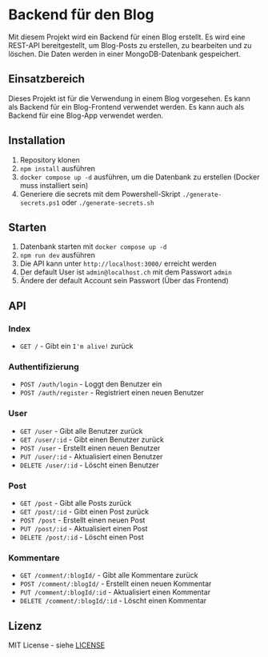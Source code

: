 # Backend für den Blog

Mit diesem Projekt wird ein Backend für einen Blog erstellt. Es wird eine REST-API bereitgestellt, um Blog-Posts zu erstellen, zu bearbeiten und zu löschen. Die Daten werden in einer MongoDB-Datenbank gespeichert.

## Einsatzbereich

Dieses Projekt ist für die Verwendung in einem Blog vorgesehen. Es kann als Backend für ein Blog-Frontend verwendet werden. Es kann auch als Backend für eine Blog-App verwendet werden.

## Installation

1. Repository klonen
2. `npm install` ausführen
3. `docker compose up -d` ausführen, um die Datenbank zu erstellen (Docker muss installiert sein)
4. Generiere die secrets mit dem Powershell-Skript `./generate-secrets.ps1` oder `./generate-secrets.sh`

## Starten

1. Datenbank starten mit `docker compose up -d`
2. `npm run dev` ausführen
3. Die API kann unter `http://localhost:3000/` erreicht werden
4. Der default User ist `admin@localhost.ch` mit dem Passwort `admin`
5. Ändere der default Account sein Passwort (Über das Frontend)

## API

### Index

- `GET /` - Gibt ein `I'm alive!` zurück

### Authentifizierung

- `POST /auth/login` - Loggt den Benutzer ein
- `POST /auth/register` - Registriert einen neuen Benutzer

### User

- `GET /user` - Gibt alle Benutzer zurück
- `GET /user/:id` - Gibt einen Benutzer zurück
- `POST /user` - Erstellt einen neuen Benutzer
- `PUT /user/:id` - Aktualisiert einen Benutzer
- `DELETE /user/:id` - Löscht einen Benutzer

### Post

- `GET /post` - Gibt alle Posts zurück
- `GET /post/:id` - Gibt einen Post zurück
- `POST /post` - Erstellt einen neuen Post
- `PUT /post/:id` - Aktualisiert einen Post
- `DELETE /post/:id` - Löscht einen Post

### Kommentare

- `GET /comment/:blogId/` - Gibt alle Kommentare zurück
- `POST /comment/:blogId/` - Erstellt einen neuen Kommentar
- `PUT /comment/:blogId/:id` - Aktualisiert einen Kommentar
- `DELETE /comment/:blogId/:id` - Löscht einen Kommentar

## Lizenz

MIT License - siehe [LICENSE](LICENSE)
